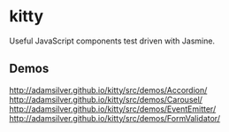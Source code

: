 # kitty

Useful JavaScript components test driven with Jasmine.

## Demos

http://adamsilver.github.io/kitty/src/demos/Accordion/
http://adamsilver.github.io/kitty/src/demos/Carousel/
http://adamsilver.github.io/kitty/src/demos/EventEmitter/
http://adamsilver.github.io/kitty/src/demos/FormValidator/